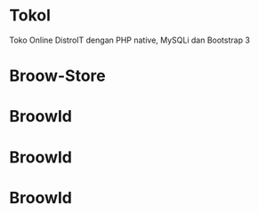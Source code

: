 # Tokol
Toko Online DistroIT dengan PHP native, MySQLi dan Bootstrap 3
# Broow-Store
# BroowId
# BroowId
# BroowId
